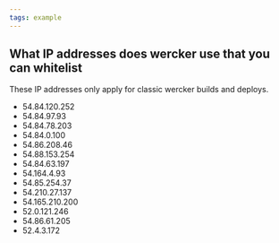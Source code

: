 ```yaml
---
tags: example
---
```


## What IP addresses does wercker use that you can whitelist

These IP addresses only apply for classic wercker builds and deploys.

* 54.84.120.252
* 54.84.97.93
* 54.84.78.203
* 54.84.0.100
* 54.86.208.46
* 54.88.153.254
* 54.84.63.197
* 54.164.4.93
* 54.85.254.37
* 54.210.27.137
* 54.165.210.200
* 52.0.121.246
* 54.86.61.205
* 52.4.3.172
